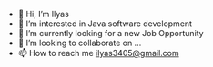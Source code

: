 - 👋 Hi, I’m Ilyas
- 👀 I’m interested in Java software development
- 🌱 I’m currently looking for a new Job Opportunity 
- 💞️ I’m looking to collaborate on ...
- 📫 How to reach me ilyas3405@gmail.com

<!---
ilyas3405/ilyas3405 is a ✨ special ✨ repository because its `README.md` (this file) appears on your GitHub profile.
You can click the Preview link to take a look at your changes.
--->
